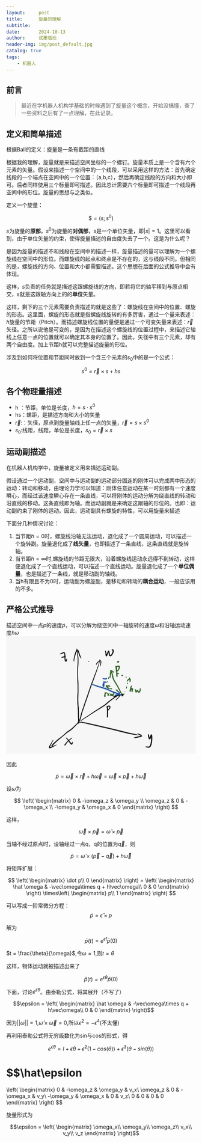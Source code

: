 ```yaml
---
layout:     post
title:      旋量的理解
subtitle:   
date:       2024-10-13
author:     试墨临池
header-img: img/post_default.jpg
catalog: true
tags:
    - 机器人
---
```


## 前言
> 最近在学机器人机构学基础的时候遇到了旋量这个概念，开始没搞懂，查了一些资料之后有了一点理解，在此记录。

## 定义和简单描述

根据Ball的定义：旋量是一条有截距的直线

根据我的理解，旋量就是来描述空间坐标的一个螺钉。旋量本质上是一个含有六个元素的矢量。假设来描述一个空间中的一个线段，可以采用这样的方法：首先确定线段的一个端点在空间中的一个位置：（a,b,c），然后再确定线段的方向和大小即可。后者同样使用三个标量即可描述。因此总计需要六个标量即可描述一个线段再空间中的形位。旋量的思想与之类似。

定义一个旋量：

$$ \$ = (s;s^0) $$

$s$为旋量的**原部**，$s^0$为旋量的**对偶部**，$s$是一个单位矢量，即$|s| = 1$。这里可以看到，由于单位矢量的约束，使得旋量描述的自由度失去了一个。这是为什么呢？

是因为旋量的描述不和线段在空间中的描述一样，旋量描述的量可以理解为一个螺旋线在空间中的形位。而螺旋线的起点和终点是不存在的，这与线段不同。但相同的是，螺旋线的方向、位置和大小都需要描述。这个思想在后面的公式推导中会有体现。

这样，$s$负责的任务就是描述这跟螺旋线的方向，即若将它的轴平移到与原点相交，$s$就是这跟轴方向上的的**单位**矢量。

这样，剩下的三个元素需要负责描述的就是这些了：螺旋线在空间中的位置、螺旋的形态。这里面，螺旋的形态就是指螺旋线旋转的有多厉害，通过一个量来表述：$h$旋量的节距（Pitch）。而描述螺旋线位置的量便是通过一个可变矢量来表述：$\vec{r}$矢径。之所以说他是可变的，是因为在描述这个螺旋线的位置过程中，来描述它轴线上任意一点的位置就可以确定其本身的位置了。因此，矢径中有三个元素，却有两个自由度。加上节距h就可以完整描述旋量的形位。

涉及到如何将位置和节距同时放到一个含三个元素的$s_0$中的是一个公式：

$$ s^0 = \vec{r}\times s + hs$$

## 各个物理量描述

+ h ：节距，单位是长度，$h = s \cdot s^0$
+ hs：螺距，是描述方向和大小的矢量
+ $\vec {r}$:：矢径，原点到旋量轴线上任一点的矢量，$\vec{r} = s\times s^0$
+ $s_0$:线距，线距，单位是长度，$s_0 = \vec{r}\times s$

## 运动副描述

在机器人机构学中，旋量被定义用来描述运动副。

假设通过一个运动副，空间中与运动副的运动部分固连的刚体可以完成两中形态的运动：转动和移动，由理论力学可以知道：刚体任意运动在某一时刻都有一个速度瞬心，而经过该速度瞬心存在一条直线，可以将刚体的运动分解为绕直线的转动和沿直线的移动。这条直线即为轴。而运动副就是来确定这跟轴的形位的。也即：运动副约束了刚体的运动。因此，运动副具有螺旋的特性，可以用旋量来描述

下面分几种情况讨论：

1. 当节距$h = 0$时，螺旋线沿轴无法运动，退化成了一个圆周运动，可以描述一个旋转副。旋量退化成了**线矢量**，也即描述了一条直线，这条直线就是旋转轴。
2. 当节距$h = \infty$时,螺旋线的节距无限大，沿着螺旋线运动永远得不到转动，这样便退化成了一个直线运动，可以描述一个直线运动。旋量退化成了一个**单位偶量**，也是描述了一条线，就是移动副的轴线。
3. 当h有限且不为0时，运动副为螺旋副，是移动和转动的**耦合运动**，一般应该用的不多。

## 严格公式推导

描述空间中一点$p$的速度$\dot p$，可以分解为绕空间中一轴旋转的速度$\omega$和沿轴运动速度$h\omega$  
![](https://raw.githubusercontent.com/shimolinchi/shimolinchi.github.io/master/img/2024-10-13-旋量的理解/1.jpg)

因此

$$ \dot p = \vec\omega \times\vec{r} + h\vec\omega = \vec\omega \times\vec{p} + h\vec\omega$$

设$\hat\omega$为

$$ 
\left(
\begin{matrix}
0 & -\omega_z & \omega_y \\
\omega_z & 0 & -\omega_x \\
-\omega_y & \omega_x & 0
\end{matrix}
\right)
$$

这样，

$$\vec\omega \times \vec p = \hat \omega \times \vec p$$

当轴不经过原点时，设轴经过一点q，q的位置为$\vec q$，则

$$\dot p = \hat\omega \times(\vec{p}-\vec q) + h\vec\omega $$

将矩阵扩展：

$$
\left(
\begin{matrix}
\dot p\\
0
\end{matrix}
\right) = 
\left(
\begin{matrix}
\hat \omega & -\vec\omega\times q + h\vec\omega\\
0 & 0
\end{matrix}
\right)
\times\left(
\begin{matrix}
p\\
1
\end{matrix}
\right)
$$

可以写成一阶常微分方程：
$$\dot p = \hat \epsilon\times p$$

解为

$$\bar p(t) = e^{\hat\epsilon t}\bar p(0)$$

$t = \frac{\theta}{\omega}$,令$\omega = 1$,则$t = \theta$

这样，物体运动就被描述出来了

$$\bar p(t) = e^{\hat\epsilon \theta}\bar p(0)$$

下面，讨论$e^{\hat\epsilon \theta}$。由泰勒公式，将其展开（不写了）

$$\epsilon = 
\left(
\begin{matrix}
\hat \omega & -\vec\omega\times q + h\vec\omega\\
0 & 0
\end{matrix}
\right)$$

因为$||\omega|| = 1$,$\hat\omega\times\vec\omega = 0$,所以$\epsilon^2 = -\epsilon^4$(不太懂)

再利用泰勒公式将无穷级数化为sin与cos的形式，得

$$e^{\hat\epsilon \theta} = I + \hat\epsilon\theta + \hat\epsilon^2(1-cos(\theta)) + \hat\epsilon^3(\theta-sin(\theta))$$

$$\hat\epsilon
 = 
 \left(
\begin{matrix}
0 & -\omega_z & \omega_y 
 & v_x\\
\omega_z & 0 & -\omega_x 
 & v_y\\
-\omega_y & \omega_x & 0
 & v_z\\
 0 & 0 & 0 & 0
 \end{matrix}
\right)
 $$

 旋量形式为

 $$\epsilon = 
 \left(
\begin{matrix}
\omega_x\\
\omega_y\\
\omega_z\\
v_x\\
v_y\\
v_z
\end{matrix}
\right)$$